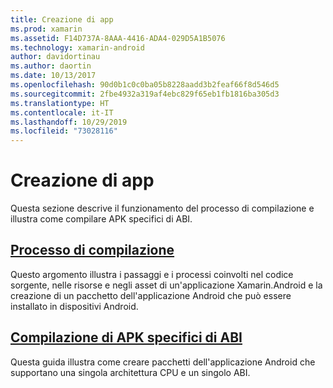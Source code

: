 ```yaml
---
title: Creazione di app
ms.prod: xamarin
ms.assetid: F14D737A-8AAA-4416-ADA4-029D5A1B5076
ms.technology: xamarin-android
author: davidortinau
ms.author: daortin
ms.date: 10/13/2017
ms.openlocfilehash: 90d0b1c0c0ba05b8228aadd3b2feaf66f8d546d5
ms.sourcegitcommit: 2fbe4932a319af4ebc829f65eb1fb1816ba305d3
ms.translationtype: HT
ms.contentlocale: it-IT
ms.lasthandoff: 10/29/2019
ms.locfileid: "73028116"
---
```

# <a name="building-apps"></a>Creazione di app

Questa sezione descrive il funzionamento del processo di compilazione e illustra come compilare APK specifici di ABI.

## <a name="build-processandroiddeploy-testbuilding-appsbuild-processmd"></a>[Processo di compilazione](~/android/deploy-test/building-apps/build-process.md)

Questo argomento illustra i passaggi e i processi coinvolti nel codice sorgente, nelle risorse e negli asset di un'applicazione Xamarin.Android e la creazione di un pacchetto dell'applicazione Android che può essere installato in dispositivi Android.

## <a name="building-abi-specific-apksandroiddeploy-testbuilding-appsabi-specific-apksmd"></a>[Compilazione di APK specifici di ABI](~/android/deploy-test/building-apps/abi-specific-apks.md)

Questa guida illustra come creare pacchetti dell'applicazione Android che supportano una singola architettura CPU e un singolo ABI.
